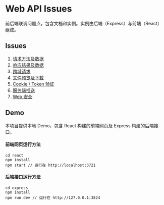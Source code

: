 # Web API Issues
前后端联调问题点，包含文档和实例。实例由后端（Express）与前端（React）组成。

## Issues
1. [请求方法及数据](issues/request.md)
2. [响应结果及数据](issues/response.md)
3. [跨域请求](issues/cross-domain.md)
4. [文件预览及下载](issues/preview-and-download.md)
5. [Cookie / Token 验证](issues/cookie-and-token.md)
6. [服务端推送](issues/server-push.md)
7. [Web 安全](issues/safety.md)

## Demo
本项目提供本地 Demo，包含 React 构建的前端网页及 Express 构建的后端接口。

#### 前端网页运行方法
```
cd react
npm install
npm start // 运行在 http://localhost:3721
```

#### 后端接口运行方法
```
cd express
npm install
npm run dev // 运行在 http://127.0.0.1:3824
```
